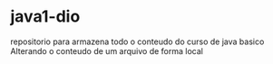 # java1-dio
repositorio para armazena todo o conteudo do curso de java basico 
Alterando o conteudo de um arquivo de forma local